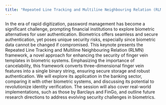 ```yaml
---
title: "Repeated Line Tracking and Multiline Neighbouring Relation (RLMN) framework for finger vein template security"
---
```

In the era of rapid digitization, password management has become a significant challenge, prompting financial institutions to explore biometric alternatives for user authentication. 
Biometrics offers seamless and secure authentication, yet poses unique security risks, especially since biometric data cannot be changed if compromised. 
This keynote presents the Repeated Line Tracking and Multiline Neighbouring Relation (RLMN) framework, a novel approach for enhancing the security of finger vein templates in biometric systems. 
Emphasizing the importance of cancelability, this framework converts three-dimensional finger vein features into a single binary string, ensuring secure storage and robust authentication. 
We will explore its application in the banking sector, comparing it with other biometric systems, and discussing its potential to revolutionize identity verification. 
The session will also cover real-world implementations, such as those by Barclays and FinGo, and outline future research directions to address evolving security challenges in biometrics.
